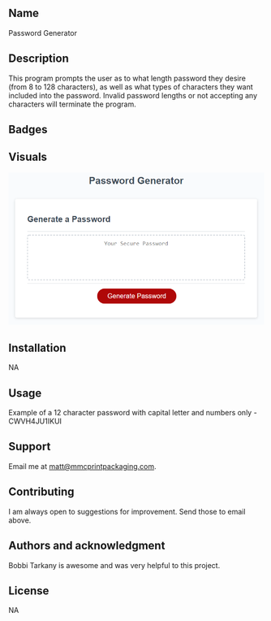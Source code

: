 
## Name
Password Generator

## Description
This program prompts the user as to what length password they desire (from 8 to 128 characters), as well as what types of characters they want included into the password.  Invalid password lengths or not accepting any characters will terminate the program.

## Badges

## Visuals
![Alt text](image.png)


## Installation
NA

## Usage
Example of a 12 character password with capital letter and numbers only - CWVH4JU1IKUI

## Support
Email me at matt@mmcprintpackaging.com.

## Contributing
I am always open to suggestions for improvement.  Send those to email above. 

## Authors and acknowledgment
Bobbi Tarkany is awesome and was very helpful to this project.

## License
NA


